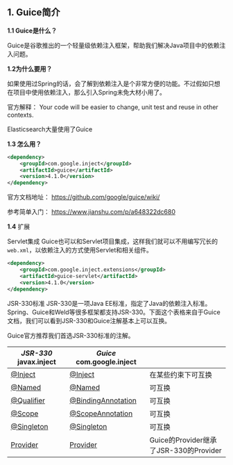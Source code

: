 ## 1. Guice简介

**1.1 Guice是什么？**

Guice是谷歌推出的一个轻量级依赖注入框架，帮助我们解决Java项目中的依赖注入问题。

**1.2为什么要用？**

如果使用过Spring的话，会了解到依赖注入是个非常方便的功能。不过假如只想在项目中使用依赖注入，那么引入Spring未免大材小用了。

官方解释： Your code will be easier to change, unit test and reuse in other contexts.

Elasticsearch大量使用了Guice

**1.3 怎么用？**

```xml
<dependency>
    <groupId>com.google.inject</groupId>
    <artifactId>guice</artifactId>
    <version>4.1.0</version>
</dependency>
```

官方文档地址： https://github.com/google/guice/wiki/

参考简单入门： https://www.jianshu.com/p/a648322dc680

**1.4** 扩展

Servlet集成
Guice也可以和Servlet项目集成，这样我们就可以不用编写冗长的`web.xml`，以依赖注入的方式使用Servlet和相关组件。

```xml
<dependency>
    <groupId>com.google.inject.extensions</groupId>
    <artifactId>guice-servlet</artifactId>
    <version>4.1.0</version>
</dependency>
```

JSR-330标准
JSR-330是一项Java EE标准，指定了Java的依赖注入标准。Spring、Guice和Weld等很多框架都支持JSR-330。下面这个表格来自于Guice文档，我们可以看到JSR-330和Guice注解基本上可以互换。

Guice官方推荐我们首选JSR-330标准的注解。

| *JSR-330* javax.inject                                       | *Guice* com.google.inject                                    |                                        |
| ------------------------------------------------------------ | ------------------------------------------------------------ | -------------------------------------- |
| [@Inject](https://link.jianshu.com?t=http://javax-inject.github.io/javax-inject/api/javax/inject/Inject.html) | [@Inject](https://link.jianshu.com?t=http://google.github.io/guice/api-docs/latest/javadoc/com/google/inject/Inject.html) | 在某些约束下可互换                     |
| [@Named](https://link.jianshu.com?t=http://javax-inject.github.io/javax-inject/api/javax/inject/Named.html) | [@Named](https://link.jianshu.com?t=http://google.github.io/guice/api-docs/latest/javadoc/com/google/inject/Named.html) | 可互换                                 |
| [@Qualifier](https://link.jianshu.com?t=http://javax-inject.github.io/javax-inject/api/javax/inject/Qualifier.html) | [@BindingAnnotation](https://link.jianshu.com?t=http://google.github.io/guice/api-docs/latest/javadoc/com/google/inject/BindingAnnotation.html) | 可互换                                 |
| [@Scope](https://link.jianshu.com?t=http://javax-inject.github.io/javax-inject/api/javax/inject/Scope.html) | [@ScopeAnnotation](https://link.jianshu.com?t=http://google.github.io/guice/api-docs/latest/javadoc/com/google/inject/ScopeAnnotation.html) | 可互换                                 |
| [@Singleton](https://link.jianshu.com?t=http://javax-inject.github.io/javax-inject/api/javax/inject/Singleton.html) | [@Singleton](https://link.jianshu.com?t=http://google.github.io/guice/api-docs/latest/javadoc/com/google/inject/Singleton.html) | 可互换                                 |
| [Provider](https://link.jianshu.com?t=http://javax-inject.github.io/javax-inject/api/javax/inject/Provider.html) | [Provider](https://link.jianshu.com?t=http://google.github.io/guice/api-docs/latest/javadoc/com/google/inject/Provider.html) | Guice的Provider继承了JSR-330的Provider |

